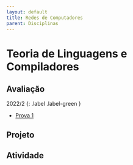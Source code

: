 ```yaml
---
layout: default
title: Redes de Computadores
parent: Disciplinas
---
```


# Teoria de Linguagens e Compiladores

## Avaliação

2022/2
{: .label .label-green }

- [Prova 1](avaliacao/2022/2/prova1.pdf)

## Projeto

## Atividade
